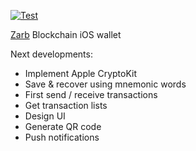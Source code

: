 
[![Test](https://github.com/khaninejad/wallet/actions/workflows/iOS.yml/badge.svg?branch=main)](https://github.com/khaninejad/wallet/actions/workflows/iOS.yml)

[Zarb](https://github.com/zarbchain/zarb-go) Blockchain iOS wallet

Next developments:

 - Implement Apple CryptoKit
 - Save & recover using mnemonic words 
 - First send / receive transactions
 - Get transaction lists
 - Design UI
 - Generate QR code
 - Push notifications

